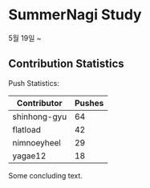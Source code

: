 # SummerNagi Study

5월 19일 ~ 

## Contribution Statistics

Push Statistics:

| Contributor | Pushes |
| ----------- | ------ |
| shinhong-gyu | 64 |
| flatload | 42 |
| nimnoeyheel | 29 |
| yagae12 | 18 |

Some concluding text.
